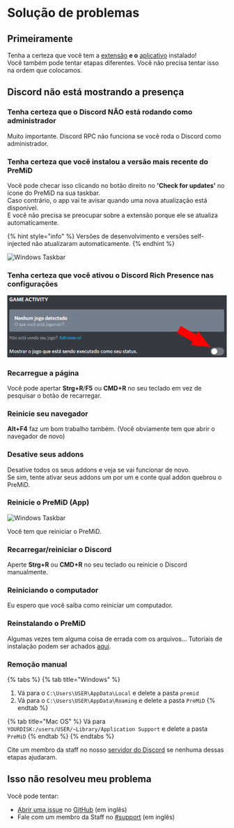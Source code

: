 # Solução de problemas

## **Primeiramente**

Tenha a certeza que você tem a [extensão](../installation/extension.md) **e o** [aplicativo](../installation/application.md) instalado!  
Você também pode tentar etapas diferentes. Você não precisa tentar isso na ordem que colocamos.

## Discord não está mostrando a presença

### Tenha certeza que o Discord NÃO está rodando como administrador

Muito importante. Discord RPC não funciona se você roda o Discord como administrador.

### Tenha certeza que você instalou a versão mais recente do PreMiD

Você pode checar isso clicando no botão direito no **'Check for updates'** no ícone do PreMiD na sua taskbar.  
Caso contrário, o app vai te avisar quando uma nova atualização está disponível.  
E você não precisa se preocupar sobre a extensão porque ele se atualiza automaticamente.

{% hint style="info" %}
Versões de desenvolvimento e versões self-injected não atualizaram automaticamente.
{% endhint %}

![Windows Taskbar](https://github.com/PreMiD/PreMiD/raw/master/wiki/assets/CheckForUpdates.png)

### Tenha certeza que você ativou o Discord Rich Presence nas configurações

![Discord Game Activity](../.gitbook/assets/gameactivitybr.png)

### Recarregue a página

Você pode apertar **Strg+R**/**F5** ou **CMD+R** no seu teclado em vez de pesquisar o botão de recarregar.

### Reinicie seu navegador

**Alt+F4** faz um bom trabalho também. \(Você obviamente tem que abrir o navegador de novo\)

### Desative seus addons

Desative todos os seus addons e veja se vai funcionar de novo.  
Se sim, tente ativar seus addons um por um e conte qual addon quebrou o PreMiD.

### Reinicie o PreMiD \(App\)

![Windows Taskbar](https://github.com/PreMiD/PreMiD/raw/master/wiki/assets/Quit.png)

Você tem que reiniciar o PreMiD.

### Recarregar/reiniciar o Discord

Aperte **Strg+R** ou **CMD+R** no seu teclado ou reinicie o Discord manualmente.

### Reiniciando o computador

Eu espero que você saiba como reiniciar um computador.

### Reinstalando o PreMiD

Algumas vezes tem alguma coisa de errada com os arquivos... Tutoriais de instalação podem ser achados [aqui](../installation/application.md).

### Remoção manual

{% tabs %}
{% tab title="Windows" %}
1. Vá para o `C:\Users\USER\AppData\Local` e delete a pasta `premid`
2. Vá para o `C:\Users\USER\AppData\Roaming` e delete a pasta `PreMiD`
{% endtab %}

{% tab title="Mac OS" %}
Vá para `YOURDISK:/users/USER/~Library/Application Support` e delete a pasta `PreMiD`
{% endtab %}
{% endtabs %}

Cite um membro da staff no nosso [servidor do Discord](https://discord.gg/WvfVZ8T) se nenhuma dessas etapas ajudaram.

## Isso não resolveu meu problema

Você pode tentar:

* [Abrir uma issue](https://github.com/PreMiD/PreMiD/issues/new/choose) no [GitHub](https://github.com/PreMiD/PreMiD) \(em inglês\)
* Fale com um membro da Staff no [\#support](https://discord.gg/WvfVZ8T) \(em inglês\)

  


